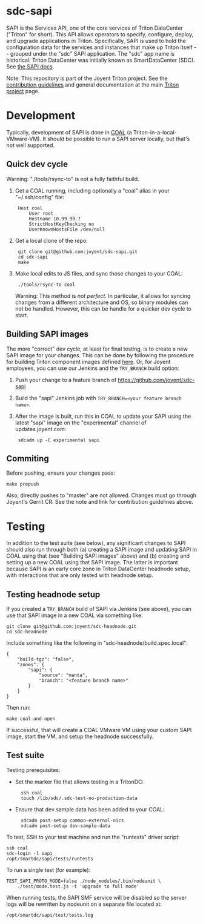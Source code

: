 <!--
    This Source Code Form is subject to the terms of the Mozilla Public
    License, v. 2.0. If a copy of the MPL was not distributed with this
    file, You can obtain one at http://mozilla.org/MPL/2.0/.
-->

<!--
    Copyright 2019 Joyent, Inc.
-->

# sdc-sapi

SAPI is the Services API, one of the core services of Triton DataCenter
("Triton" for short). This API allows operators to specify, configure, deploy,
and upgrade applications in Triton. Specifically, SAPI is used to hold the
configuration data for the services and instances that make up Triton itself --
grouped under the "sdc" SAPI application. The "sdc" app name is historical:
Triton DataCenter was initially known as SmartDataCenter (SDC).
See [the SAPI docs](docs/index.md).

Note: This repository is part of the Joyent Triton project. See the [contribution
guidelines](https://github.com/joyent/triton/blob/master/CONTRIBUTING.md)
and general documentation at the main
[Triton project](https://github.com/joyent/triton) page.


# Development

Typically, development of SAPI is done in
[COAL](https://github.com/joyent/triton#getting-started) (a
Triton-in-a-local-VMware-VM). It should be possible to run a SAPI server
locally, but that's not well supported.

## Quick dev cycle

Warning: "./tools/rsync-to" is not a fully faithful build.

1. Get a COAL running, including optionally a "coal" alias in your "~/.ssh/config" file:

        Host coal
            User root
            Hostname 10.99.99.7
            StrictHostKeyChecking no
            UserKnownHostsFile /dev/null

2. Get a local clone of the repo:

        git clone git@github.com:joyent/sdc-sapi.git
        cd sdc-sapi
        make

3. Make local edits to JS files, and sync those changes to your COAL:

        ./tools/rsync-to coal

   Warning: This method is *not perfect*. In particular, it allows for syncing
   changes from a different architecture and OS, so binary modules can not
   be handled. However, this can be handle for a quicker dev cycle to start.

## Building SAPI images

The more "correct" dev cycle, at least for final testing, is to create a new
SAPI image for your changes. This can be done by following the procedure for
building Triton component images defined [here](https://github.com/joyent/mountain-gorilla/blob/master/README.md).
Or, for Joyent employees, you can use our Jenkins and the `TRY_BRANCH` build
option:

1. Push your change to a feature branch of https://github.com/joyent/sdc-sapi

2. Build the "sapi" Jenkins job with `TRY_BRANCH=<your feature branch name>`.

3. After the image is built, run this in COAL to update your SAPI using the
   latest "sapi" image on the "experimental" channel of updates.joyent.com:

        sdcadm up -C experimental sapi


## Commiting

Before pushing, ensure your changes pass:

    make prepush

Also, directly pushes to "master" are not allowed. Changes must go through
Joyent's Gerrit CR. See the note and link for contribution guidelines above.


# Testing

In addition to the test suite (see below), any significant changes to SAPI
should also run through both (a) creating a SAPI image and updating SAPI in
COAL using that (see "Building SAPI images" above) and (b) creating and
setting up a new COAL using that SAPI image. The latter is important because
SAPI is an early core zone in Triton DataCenter headnode setup, with
interactions that are only tested with headnode setup.

## Testing headnode setup

If you created a `TRY_BRANCH` build of SAPI via Jenkins (see above), you can
use that SAPI image in a new COAL via something like:

    git clone git@github.com:joyent/sdc-headnode.git
    cd sdc-headnode

Include something like the following in "sdc-headnode/build.spec.local":

    {
        "build-tgz": "false",
        "zones": {
            "sapi": {
                "source": "manta",
                "branch": "<feature branch name>"
            }
        }
    }

Then run:

    make coal-and-open

If successful, that will create a COAL VMware VM using your custom SAPI
image, start the VM, and setup the headnode successfully.


## Test suite

Testing prerequisites:

- Set the marker file that allows testing in a TritonDC:

        ssh coal
        touch /lib/sdc/.sdc-test-no-production-data

- Ensure that dev sample data has been added to your COAL:

        sdcadm post-setup common-external-nics
        sdcadm post-setup dev-sample-data


To test, SSH to your test machine and run the "runtests" driver script:

    ssh coal
    sdc-login -l sapi
    /opt/smartdc/sapi/tests/runtests

To run a single test (for example):

    TEST_SAPI_PROTO_MODE=false ./node_modules/.bin/nodeunit \
        ./test/mode.test.js -t 'upgrade to full mode'

When running tests, the SAPI SMF service will be disabled so the server logs
will be rewritten by nodeunit on a separate file located at:

    /opt/smartdc/sapi/test/tests.log
